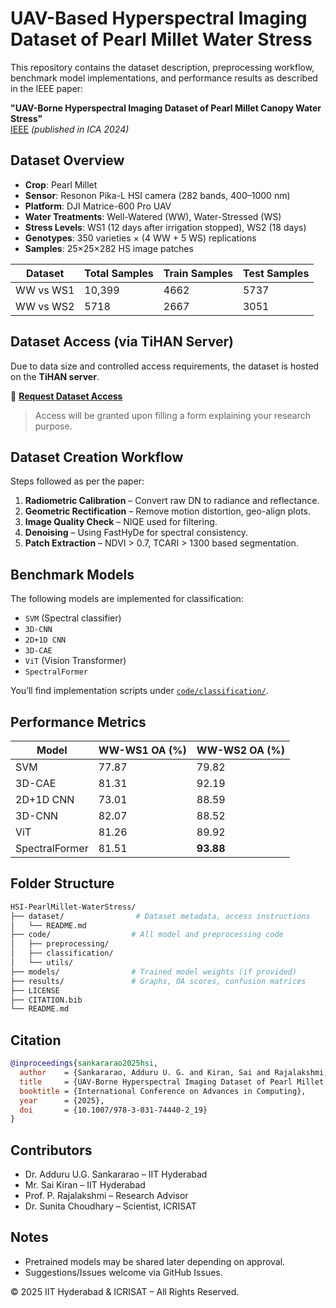 # UAV-Based Hyperspectral Imaging Dataset of Pearl Millet Water Stress

This repository contains the dataset description, preprocessing workflow, benchmark model implementations, and performance results as described in the IEEE paper:

**"UAV-Borne Hyperspectral Imaging Dataset of Pearl Millet Canopy Water Stress"**  
[IEEE](https://ieeexplore.ieee.org/document/9881337) *(published in ICA 2024)*



## Dataset Overview

- **Crop**: Pearl Millet
- **Sensor**: Resonon Pika-L HSI camera (282 bands, 400–1000 nm)
- **Platform**: DJI Matrice-600 Pro UAV
- **Water Treatments**: Well-Watered (WW), Water-Stressed (WS)
- **Stress Levels**: WS1 (12 days after irrigation stopped), WS2 (18 days)
- **Genotypes**: 350 varieties × (4 WW + 5 WS) replications
- **Samples**: 25×25×282 HS image patches

| Dataset | Total Samples | Train Samples | Test Samples |
|---------|----------------|----------------|----------------|
| WW vs WS1 | 10,399 | 4662 | 5737 |
| WW vs WS2 | 5718  | 2667 | 3051 |


## Dataset Access (via TiHAN Server)

Due to data size and controlled access requirements, the dataset is hosted on the **TiHAN server**.

📝 **[Request Dataset Access](https://tihan.server.org/request-access)** 

> Access will be granted upon filling a form explaining your research purpose.



## Dataset Creation Workflow

Steps followed as per the paper:

1. **Radiometric Calibration** – Convert raw DN to radiance and reflectance.
2. **Geometric Rectification** – Remove motion distortion, geo-align plots.
3. **Image Quality Check** – NIQE used for filtering.
4. **Denoising** – Using FastHyDe for spectral consistency.
5. **Patch Extraction** – NDVI > 0.7, TCARI > 1300 based segmentation.



## Benchmark Models

The following models are implemented for classification:

- `SVM` (Spectral classifier)
- `3D-CNN`
- `2D+1D CNN`
- `3D-CAE`
- `ViT` (Vision Transformer)
- `SpectralFormer`

You’ll find implementation scripts under [`code/classification/`](./code/classification/).



## Performance Metrics

| Model | WW-WS1 OA (%) | WW-WS2 OA (%) |
|-------|----------------|----------------|
| SVM | 77.87 | 79.82 |
| 3D-CAE | 81.31 | 92.19 |
| 2D+1D CNN | 73.01 | 88.59 |
| 3D-CNN | 82.07 | 88.52 |
| ViT | 81.26 | 89.92 |
| SpectralFormer | 81.51 | **93.88** |



## Folder Structure

```bash
HSI-PearlMillet-WaterStress/
├── dataset/                # Dataset metadata, access instructions
│   └── README.md
├── code/                  # All model and preprocessing code
│   ├── preprocessing/
│   ├── classification/
│   └── utils/
├── models/                # Trained model weights (if provided)
├── results/               # Graphs, OA scores, confusion matrices
├── LICENSE
├── CITATION.bib
└── README.md
```



## Citation

```bibtex
@inproceedings{sankararao2025hsi,
  author    = {Sankararao, Adduru U. G. and Kiran, Sai and Rajalakshmi, P. and Choudhary, Sunita},
  title     = {UAV-Borne Hyperspectral Imaging Dataset of Pearl Millet Canopy Water Stress},
  booktitle = {International Conference on Advances in Computing},
  year      = {2025},
  doi       = {10.1007/978-3-031-74440-2_19}
}
```



## Contributors

- Dr. Adduru U.G. Sankararao – IIT Hyderabad
- Mr. Sai Kiran – IIT Hyderabad
- Prof. P. Rajalakshmi – Research Advisor
- Dr. Sunita Choudhary – Scientist, ICRISAT 


## Notes

- Pretrained models may be shared later depending on approval.
- Suggestions/Issues welcome via GitHub Issues.



© 2025 IIT Hyderabad & ICRISAT – All Rights Reserved.
